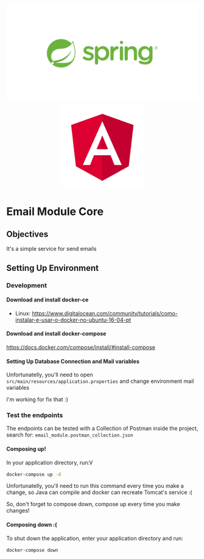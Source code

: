 <h1 align="center">
  <img src="spring.png" alt="logo_spring" width="550px" />
  <img src="angular.png" alt="logo_angular" width="220px" />
</h1>

# Email Module Core #

## Objectives ##

It's a simple service for send emails

## Setting Up Environment ##

### Development ###

#### Download and install docker-ce ####

* Linux: https://www.digitalocean.com/community/tutorials/como-instalar-e-usar-o-docker-no-ubuntu-16-04-pt

#### Download and install docker-compose ####

https://docs.docker.com/compose/install/#install-compose

#### Setting Up Database Connection and Mail variables ####

Unfortunatelly, you'll need to open `src/main/resources/application.properties` and change environment mail variables

I'm working for fix that :)

### Test the endpoints

The endpoints can be tested with a Collection of Postman inside the project,
search for: `email_module.postman_collection.json`

#### Composing up! ####

In your application directory, run:V

```bash
docker-compose up -d
```

Unfortunatelly, you'll need to run this command every time you make a change, so Java can compile and docker can recreate Tomcat's service :(

So, don't forget to compose down, compose up every time you make changes!

#### Composing down :( ####

To shut down the application, enter your application directory and run:

```bash
docker-compose down
```
